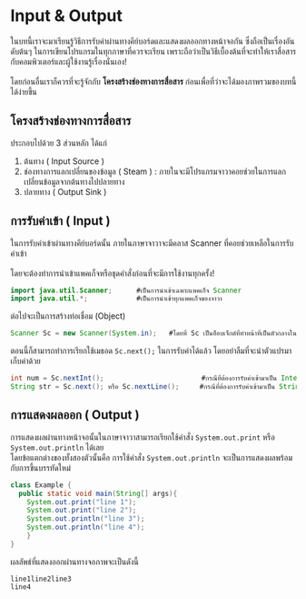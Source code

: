 # Input & Output
ในบทนี้เราจะมาเรียนรู้วิธีการรับค่าผ่านทางคีย์บอร์ดและแสดงผลออกทางหน้าจอกัน ซึ่งถือเป็นเรื่องอันดับต้นๆ
ในการเขียนโปรแกรมในทุกภาษาที่ควรจะเรียน เพราะถือว่าเป็นวิธีเบื้องต้นที่จะทำให้เราสื่อสารกับคอมพิวเตอร์และผู้ใช้งานรู้เรื่องนั่นเอง!
<br><br>
โดยก่อนอื่นเราก็ควรที่จะรู้จักกับ **โครงสร้างช่องทางการสื่อสาร** ก่อนเพื่อที่ว่าจะได้มองภาพรวมของบทนี้ได้ง่ายขึ้น

## โครงสร้างช่องทางการสื่อสาร
ประกอบไปด้วย 3 ส่วนหลัก ได้แก่
1. ต้นทาง ( Input Source )
2. ช่องทางการแลกเปลี่ยนของข้อมูล ( Steam ) : ภายในจะมีโปรแกรมจาวาคอยช่วยในการแลกเปลี่ยนข้อมูลจากต้นทางไปปลายทาง
3. ปลายทาง ( Output Sink )

## การรับค่าเข้า ( Input )
ในการรับค่าเข้าผ่านทางคีย์บอร์ดนั้น ภายในภาษาจาวาจะมีคลาส Scanner ที่คอยช่วยเหลือในการรับค่าเข้า
<br><br>
โดยจะต้องทำการนำเข้าแพคเก็จหรือชุดคำสั่งก่อนที่จะมีการใช้งานทุกครั้ง!
```java
import java.util.Scanner;      #เป็นการนำเข้าเฉพาะแพคเก็จ Scanner
import java.util.*;            #เป็นการนำเข้าทุกแพคเก็จของจาวา
```
ต่อไปจะเป็นการสร้างท่อเชื่อม (Object)
```java
Scanner Sc = new Scanner(System.in);   #โดยที่ Sc เป็นอ็อบเจ็กต์ที่ทำหน้าที่เป็นตัวกลางในการรับค่าจากคีย์บอร์ดมาสู่โปรแกรม
```

ตอนนี้ก็สามารถทำการเรียกใช้เมธอด ```Sc.next();``` ในการรับค่าได้แล้ว โดยอย่าลืมที่จะนำตัวแปรมาเก็บค่าด้วย
```java
int num = Sc.nextInt();                        #กรณีที่ต้องการรับค่าเข้ามาเป็น Integer
String str = Sc.next(); หรือ Sc.nextLine();     #กรณีที่ต้องการรับค่าเข้ามาเป็น String
```

## การแสดงผลออก ( Output )
การแสดงผลผ่านทางหน้าจอนั้นในภาษาจาวาสามารถเรียกใช้คำสั่ง ```System.out.print``` หรือ ```System.out.println``` ได้เลย <br>
โดยข้อแตกต่างของทั้งสองตัวนั้นคือ การใช้คำสั่ง ```System.out.println``` จะเป็นการแสดงผลพร้อมกับการขึ้นบรรทัดใหม่ <br>

```java
class Example {
  public static void main(String[] args){
    System.out.print("line 1");
    System.out.print("line 2");
    System.out.println("line 3");
    System.out.println("line 4");
    }
}
```

ผลลัพธ์ที่แสดงออกผ่านทางจอภาพจะเป็นดังนี้
```
line1line2line3
line4
```

